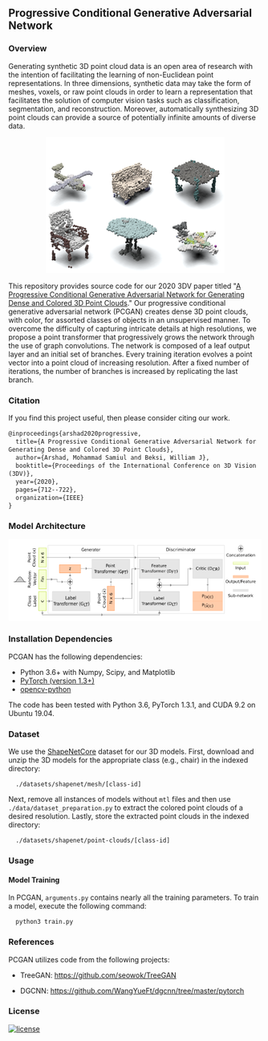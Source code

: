 ## Progressive Conditional Generative Adversarial Network

### Overview

Generating synthetic 3D point cloud data is an open area of research with the
intention of facilitating the learning of non-Euclidean point representations.
In three dimensions, synthetic data may take the form of meshes, voxels, or raw
point clouds in order to learn a representation that facilitates the solution
of computer vision tasks such as classification, segmentation, and
reconstruction. Moreover, automatically synthesizing 3D point clouds can
provide a source of potentially infinite amounts of diverse data.

<p align="center">
<img src='./misc/pcgan_overview.png'>
</p>

This repository provides source code for our 2020 3DV paper titled "[A
Progressive Conditional Generative Adversarial Network for Generating Dense and
Colored 3D Point Clouds](https://arxiv.org/pdf/2010.05391.pdf)." Our
progressive conditional generative adversarial network (PCGAN) creates dense 3D
point clouds, with color, for assorted classes of objects in an unsupervised
manner. To overcome the difficulty of capturing intricate details at high
resolutions, we propose a point transformer that progressively grows the
network through the use of graph convolutions. The network is composed of a
leaf output layer and an initial set of branches. Every training iteration
evolves a point vector into a point cloud of increasing resolution. After a
fixed number of iterations, the number of branches is increased by replicating
the last branch. 

### Citation

If you find this project useful, then please consider citing our work.

```                                                                                                                                                           
@inproceedings{arshad2020progressive,
  title={A Progressive Conditional Generative Adversarial Network for Generating Dense and Colored 3D Point Clouds},
  author={Arshad, Mohammad Samiul and Beksi, William J},
  booktitle={Proceedings of the International Conference on 3D Vision (3DV)},
  year={2020},
  pages={712--722},
  organization={IEEE}
}                                                                                                                                                             
```   

### Model Architecture

<p align="center">
<img src="./misc/pcgan_model.png" alt="pcgan_model"/>
</p>

### Installation Dependencies

PCGAN has the following dependencies:

- Python 3.6+ with Numpy, Scipy, and Matplotlib
- [PyTorch (version 1.3+)](https://pytorch.org/get-started/locally/)
- [opencv-python](https://pypi.org/project/opencv-python/)

The code has been tested with Python 3.6, PyTorch 1.3.1, and CUDA 9.2 on Ubuntu 
19.04.

### Dataset

We use the [ShapeNetCore](https://www.shapenet.org/) dataset for our 3D models. 
First, download and unzip the 3D models for the appropriate class (e.g., chair) 
in the indexed directory:

      ./datasets/shapenet/mesh/[class-id]

Next, remove all instances of models without `mtl` files and then use 
`./data/dataset_preparation.py` to extract the colored point clouds of a desired
resolution. Lastly, store the extracted point clouds in the indexed directory:

      ./datasets/shapenet/point-clouds/[class-id]

### Usage

#### Model Training

In PCGAN, `arguments.py` contains nearly all the training parameters. To train a 
model, execute the following command: 

      python3 train.py
      
### References

PCGAN utilizes code from the following projects:

* TreeGAN: https://github.com/seowok/TreeGAN

* DGCNN: https://github.com/WangYueFt/dgcnn/tree/master/pytorch

### License

[![license](https://img.shields.io/github/license/mashape/apistatus.svg?maxAge=2592000)](https://github.com/robotic-vision-lab/Progressive-Conditional-Generative-Adversarial-Network/blob/main/LICENSE)
